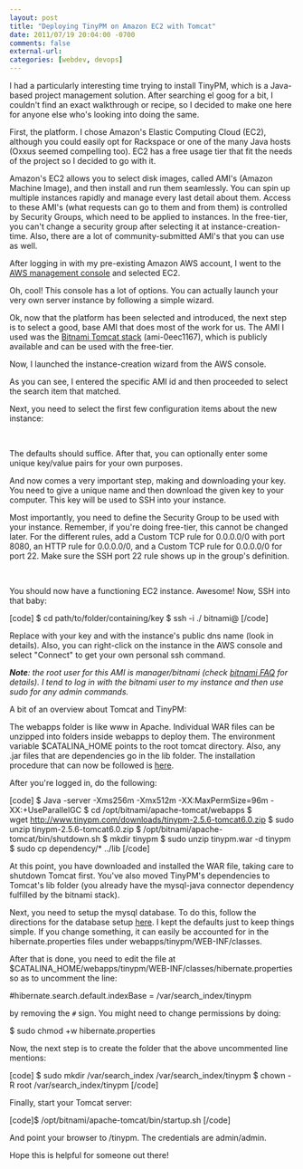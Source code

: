 ```yaml
---
layout: post
title: "Deploying TinyPM on Amazon EC2 with Tomcat"
date: 2011/07/19 20:04:00 -0700
comments: false
external-url:
categories: [webdev, devops]
---
```



I had a particularly interesting time trying to install TinyPM, which is a 
Java-based project management solution. After searching el goog for a bit, 
I couldn't find an exact walkthrough or recipe, so I decided to make one here 
for anyone else who's looking into doing the same.

First, the platform. I chose Amazon's Elastic Computing Cloud (EC2), although 
you could easily opt for Rackspace or one of the many Java hosts (Oxxus seemed 
compelling too). EC2 has a free usage tier that fit the needs of the project 
so I decided to go with it.

Amazon's EC2 allows you to select disk images, called AMI's (Amazon Machine 
Image), and then install and run them seamlessly. You can spin up multiple 
instances rapidly and manage every last detail about them. Access to these 
AMI's (what requests can go to them and from them) is controlled by Security 
Groups, which need to be applied to instances. In the free-tier, you can't 
change a security group after selecting it at instance-creation-time. Also, 
there are a lot of community-submitted AMI's that you can use as well.

After logging in with my pre-existing Amazon AWS account, I went to the [AWS 
management console][1] and selected EC2.

Oh, cool! This console has a lot of options. You can actually launch your very 
own server instance by following a simple wizard.

Ok, now that the platform has been selected and introduced, the next step is to select a good, base AMI that does most of the work for us. The AMI I used was the [Bitnami Tomcat stack][2] (ami-0eec1167), which is publicly available and can be used with the free-tier. 

Now, I launched the instance-creation wizard from the AWS console.

As you can see, I entered the specific AMI id and then proceeded to select 
the search item that matched.

Next, you need to select the first few configuration items about the new instance: 

 

The defaults should suffice. After that, you can optionally enter some unique 
key/value pairs for your own purposes. 

And now comes a very important step, making and downloading your key. You need 
to give a unique name and then download the given key to your computer. This 
key will be used to SSH into your instance.

Most importantly, you need to define the Security Group to be used with your 
instance. Remember, if you're doing free-tier, this cannot be changed later. 
For the different rules, add a Custom TCP rule for 0.0.0.0/0 with port 8080, 
an HTTP rule for 0.0.0.0/0, and a Custom TCP rule for 0.0.0.0/0 for port 22. 
Make sure the SSH port 22 rule shows up in the group's definition.

 

You should now have a functioning EC2 instance. Awesome! Now, SSH into that 
baby:

[code] $ cd path/to/folder/containing/key $ ssh -i ./ bitnami@ [/code]

Replace with your key and with the instance's public dns name (look in details). 
Also, you can right-click on the instance in the AWS console and select "Connect" 
to get your own personal ssh command.

_**Note**: the root user for this AMI is manager/bitnami (check [bitnami FAQ][3] 
for details). I tend to log in with the bitnami user to my instance and then 
use sudo for any admin commands._

A bit of an overview about Tomcat and TinyPM:

The webapps folder is like www in Apache. Individual WAR files can be unzipped 
into folders inside webapps to deploy them. The environment variable $CATALINA_HOME 
points to the root tomcat directory. Also, any .jar files that are dependencies 
go in the lib folder. The installation procedure that can now be followed is 
[here][4]. 

After you're logged in, do the following:

[code] $ Java -server -Xms256m -Xmx512m -XX:MaxPermSize=96m -XX:+UseParallelGC 
$ cd /opt/bitnami/apache-tomcat/webapps $ wget http://www.tinypm.com/downloads/tinypm-2.5.6-tomcat6.0.zip 
$ sudo unzip tinypm-2.5.6-tomcat6.0.zip $ /opt/bitnami/apache-tomcat/bin/shutdown.sh 
$ mkdir tinypm $ sudo unzip tinypm.war -d tinypm $ sudo cp dependency/* ../lib 
[/code]

At this point, you have downloaded and installed the WAR file, taking care to shutdown Tomcat first. You've also moved TinyPM's dependencies to Tomcat's lib folder (you already have the mysql-java connector dependency fulfilled by the bitnami stack).   
  
 Next, you need to setup the mysql database. To do this, follow the directions for the database setup [here][4]. I kept the defaults just to keep things simple. If you change something, it can easily be accounted for in the hibernate.properties files under webapps/tinypm/WEB-INF/classes.

After that is done, you need to edit the file at $CATALINA_HOME/webapps/tinypm/WEB-INF/classes/hibernate.properties 
so as to uncomment the line:

#hibernate.search.default.indexBase = /var/search_index/tinypm

by removing the `#` sign. You might need to change permissions by doing:

$ sudo chmod +w hibernate.properties

Now, the next step is to create the folder that the above uncommented line 
mentions:

[code] $ sudo mkdir /var/search_index /var/search_index/tinypm $ chown -R root /var/search_index/tinypm 
[/code]

Finally, start your Tomcat server:

[code]$ /opt/bitnami/apache-tomcat/bin/startup.sh [/code]

And point your browser to /tinypm. The credentials are admin/admin.

Hope this is helpful for someone out there!

 



[1]: https://console.aws.amazon.com/
[2]: http://bitnami.org/stack/tomcatstack
[3]: http://bitnami.org/faq/cloud_amazon_ec2
[4]: http://documentation.tinypm.com/display/DOC/Tomcat+6.0.x+%28from+WAR+file%29
